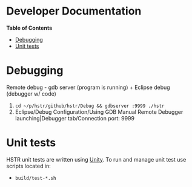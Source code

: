 Developer Documentation
=======================
**Table of Contents**

* [Debugging](#debugging)
* [Unit tests](#unit-tests)
# Debugging
Remote debug - gdb server (program is running) + Eclipse debug (debugger w/ code)

1. `cd ~/p/hstr/github/hstr/Debug && gdbserver :9999 ./hstr`
1. Eclipse/Debug Configuration/Using GDB Manual Remote Debugger launching|Debugger tab/Connection port: 9999 

# Unit tests
HSTR unit tests are written using [Unity](http://www.throwtheswitch.org/unity/).
To run and manage unit test use scripts located in:

* `build/test-*.sh`
